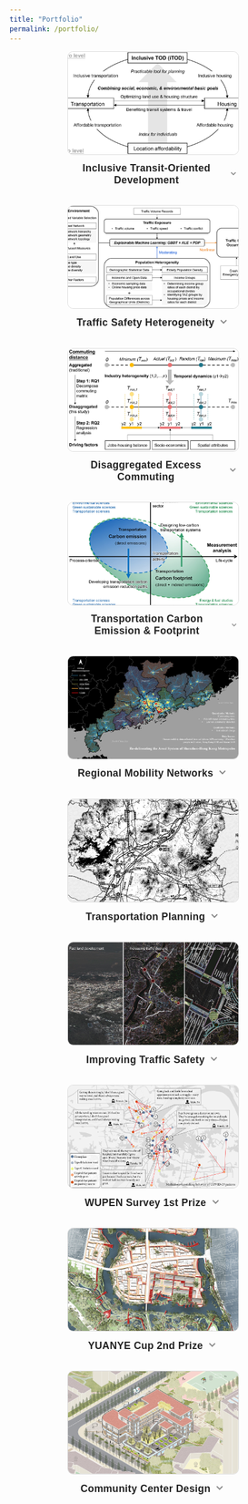 ```yaml
---
title: "Portfolio"
permalink: /portfolio/
---
```


<style>
.project-grid {
  display: flex;
  flex-wrap: wrap;
  gap: 2em;
  justify-content: center;
  align-items: flex-start;
  margin-top: 1em;
}

.project-card {
  width: 300px;
  text-align: center;
  position: relative;
  box-sizing: border-box;
  font-family: var(--global-font-family, 'Raleway', sans-serif);
  color: var(--global-text-color, #333);
  background-color: transparent;
  border-radius: 10px;
  transition: transform 0.25s ease, box-shadow 0.25s ease;
}
.project-card:hover {
  transform: translateY(-6px);
  box-shadow: 0 6px 16px rgba(0, 0, 0, 0.12);
}
html[data-theme="dark"] .project-card:hover {
  box-shadow: 0 4px 14px rgba(255, 255, 255, 0.05);
}

.project-card img {
  width: 100%;
  height: 180px;
  object-fit: cover;
  border-radius: 10px;
  border: 1px solid #ddd;
}

.project-title {
  font-weight: 600;
  margin-top: 0.6em;
  font-size: 1.1rem;
  letter-spacing: 0.02em;
  cursor: pointer;
  display: flex;
  align-items: center;
  justify-content: center;
  user-select: none;
  color: var(--global-text-color, #222);
}
html[data-theme="dark"] .project-title {
  color: var(--global-text-color, #eee);
}

.toggle-arrow {
  font-size: 1em;
  margin-left: 0.4em;
  transition: transform 0.2s;
}
.project-title .toggle-arrow.open {
  transform: rotate(90deg);
}

.project-desc {
  color: var(--global-text-color-light, #666);
  margin-top: 0.3em;
  font-size: 0.95rem;
  max-height: 0;
  overflow: hidden;
  opacity: 0;
  line-height: 1.6;
  transition: max-height 0.25s, opacity 0.18s;
}
.project-desc.open {
  max-height: 260px;
  opacity: 1;
  margin-bottom: 0.5em;
}
html[data-theme="dark"] .project-desc {
  color: var(--global-text-color-light, #bbb);
}
</style>


<div class="project-grid">

  <div class="project-card">
    <a href="https://doi.org/10.1016/j.tra.2025.104672" target="_blank">
      <img src="/images/portfolio/itod.jpg" alt="Inclusive TOD">
    </a>
    <div class="project-title" onclick="toggleDesc(this)">
      Inclusive Transit-Oriented Development
      <span class="toggle-arrow" aria-hidden="true">
        <svg width="18" height="18" viewBox="0 0 18 18">
          <polyline points="4,7 9,12 14,7" fill="none" stroke="#888" stroke-width="2"/>
        </svg>
      </span>
    </div>
    <div class="project-desc">
      Building affordable and inclusive cities has long been a shared goal, yet reality often falls short. This project integrates housing affordability into transit-oriented development evaluation, uncovering where TOD sites underperform in inclusivity and offering practical guidance.
    </div>
  </div>
  
  <div class="project-card">
    <a href="https://doi.org/10.1016/j.apgeog.2025.103737" target="_blank">
      <img src="/images/portfolio/traffic_safety.jpg" alt="Traffic Safety">
    </a>
    <div class="project-title" onclick="toggleDesc(this)">
      Traffic Safety Heterogeneity
      <span class="toggle-arrow" aria-hidden="true">
        <svg width="18" height="18" viewBox="0 0 18 18">
          <polyline points="4,7 9,12 14,7" fill="none" stroke="#888" stroke-width="2"/>
        </svg>
      </span>
    </div>
    <div class="project-desc">
      Is traffic safety risk uniformly distributed? If not, how can we model that? This study examines how street network and land use characteristics affect road traffic crash density using a nonlinear, population-heterogeneous framework.
    </div>
  </div>
  
  <div class="project-card">
    <a href="https://doi.org/10.1016/j.jtrangeo.2024.103820" target="_blank">
      <img src="/images/portfolio/exce_comm.jpg" alt="Excess Commuting">
    </a>
    <div class="project-title" onclick="toggleDesc(this)">
      Disaggregated Excess Commuting
      <span class="toggle-arrow" aria-hidden="true">
        <svg width="18" height="18" viewBox="0 0 18 18">
          <polyline points="4,7 9,12 14,7" fill="none" stroke="#888" stroke-width="2"/>
        </svg>
      </span>
    </div>
    <div class="project-desc">
      How much can cities reduce commutes by adopting more efficient layouts? This study developed a disaggregated excess commuting framework to measure the efficiencies by industry sectors using commute location-based service big data.
    </div>
  </div>

  <div class="project-card">
    <a href="https://doi.org/10.1038/s44333-024-00013-5" target="_blank">
      <img src="/images/portfolio/tce_tcf.jpg" alt="Transportation Emission">
    </a>
    <div class="project-title" onclick="toggleDesc(this)">
      Transportation Carbon Emission & Footprint
      <span class="toggle-arrow" aria-hidden="true">
        <svg width="18" height="18" viewBox="0 0 18 18">
          <polyline points="4,7 9,12 14,7" fill="none" stroke="#888" stroke-width="2"/>
        </svg>
      </span>
    </div>
    <div class="project-desc">
      It's often confusing when using the interconnected concepts of transportation carbon emission and footprint. The study delves into a large number of literature and draw comparisons between them to clarify their natures.
    </div>
  </div>

  <div class="project-card">
    <img src="/images/portfolio/sdk_gd.jpg" alt="Regional Mobility">
    <div class="project-title" onclick="toggleDesc(this)">
      Regional Mobility Networks
      <span class="toggle-arrow" aria-hidden="true">
        <svg width="18" height="18" viewBox="0 0 18 18">
          <polyline points="4,7 9,12 14,7" fill="none" stroke="#888" stroke-width="2"/>
        </svg>
      </span>
    </div>
    <div class="project-desc">
      How are cities funcationally connected? This study applies a mobility big data-driven approach and re-defines the metropolitan areas using location-based service big data.
    </div>
  </div>

  <div class="project-card">
    <img src="/images/portfolio/heyuan.jpg" alt="Transportation">
    <div class="project-title" onclick="toggleDesc(this)">
      Transportation Planning
      <span class="toggle-arrow" aria-hidden="true">
        <svg width="18" height="18" viewBox="0 0 18 18">
          <polyline points="4,7 9,12 14,7" fill="none" stroke="#888" stroke-width="2"/>
        </svg>
      </span>
    </div>
    <div class="project-desc">
      This project develops city-level strategic plans of comprehensive transportation systems, including roads, railway, airports, and water transportation as a part of the city master planning.
    </div>
  </div>

  <div class="project-card">
    <img src="/images/portfolio/jiangdong.jpg" alt="Traffic Safety">
    <div class="project-title" onclick="toggleDesc(this)">
      Improving Traffic Safety
      <span class="toggle-arrow" aria-hidden="true">
        <svg width="18" height="18" viewBox="0 0 18 18">
          <polyline points="4,7 9,12 14,7" fill="none" stroke="#888" stroke-width="2"/>
        </svg>
      </span>
    </div>
    <div class="project-desc">
      This project proposes road redevelopment and traffic light management strategies to address the problems faced by fast-urbanizing new town areas of Heyuan City. Local solutions have been developed and piloted to mitigate conflicts arising from fast land development, increasing traffic demand, and the shortage of road capacity.
    </div>
  </div>

  <div class="project-card">
    <a href="http://wupen.org/competitions/17?type=award" target="_blank">
      <img src="/images/portfolio/covid-survey.jpg" alt="COVID 2020">
    </a>
    <div class="project-title" onclick="toggleDesc(this)">
      WUPEN Survey 1st Prize
      <span class="toggle-arrow" aria-hidden="true">
        <svg width="18" height="18" viewBox="0 0 18 18">
          <polyline points="4,7 9,12 14,7" fill="none" stroke="#888" stroke-width="2"/>
        </svg>
      </span>
    </div>
    <div class="project-desc">
      Surveying twenty two COVID-19 patients in depth to explore what constrained their medical-service-seeking behavior and how the interaction worked in February to April 2020 in Wuhan, China.
    </div>
  </div>

  <div class="project-card">
    <a href="http://www.yuanyebei.com/index.php?m=YuanYeBei&a=index_show&contentid=276278&r=all" target="_blank">
      <img src="/images/portfolio/yuanye20.jpg" alt="Yuanye Cup 2020">
    </a>
    <div class="project-title" onclick="toggleDesc(this)">
      YUANYE Cup 2nd Prize
      <span class="toggle-arrow" aria-hidden="true">
        <svg width="18" height="18" viewBox="0 0 18 18">
          <polyline points="4,7 9,12 14,7" fill="none" stroke="#888" stroke-width="2"/>
        </svg>
      </span>
    </div>
    <div class="project-desc">
      Redeveloping old towns for living with animals -- "The cranes are crying in the marshes, and their voices are heard in the wilds", a wisdom from ancient Chinese literature <i>Xiaoya, Shijing</i>. We use the modern Community of Life theory to implement this vision and organize the environmental planning and urban redevelopment.
    </div>
  </div>

  <div class="project-card">
    <img src="/images/portfolio/comm_cent.jpg" alt="Community Center">
    <div class="project-title" onclick="toggleDesc(this)">
      Community Center Design
      <span class="toggle-arrow" aria-hidden="true">
        <svg width="18" height="18" viewBox="0 0 18 18">
          <polyline points="4,7 9,12 14,7" fill="none" stroke="#888" stroke-width="2"/>
        </svg>
      </span>
    </div>
    <div class="project-desc">
      Planning for livable communities with strong cultural symbols. Combining green building technologies with site-dependent spatial forms, the community center aims to reshape activities within the space and beyond.
    </div>
  </div>

</div>


<script>
function toggleDesc(titleElem) {
  const card = titleElem.parentElement;
  const desc = card.querySelector('.project-desc');
  const arrow = titleElem.querySelector('.toggle-arrow');
  desc.classList.toggle('open');
  arrow.classList.toggle('open');
}
</script>
